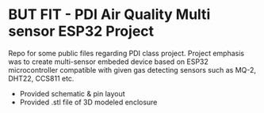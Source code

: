 # BUT FIT - PDI Air Quality Multi sensor ESP32 Project
Repo for some public files regarding PDI class project. Project emphasis was to create multi-sensor embeded device based on ESP32 microcontroller compatible with given gas detecting sensors such as MQ-2, DHT22, CCS811 etc.

- Provided schematic & pin layout
- Provided .stl file of 3D modeled enclosure
